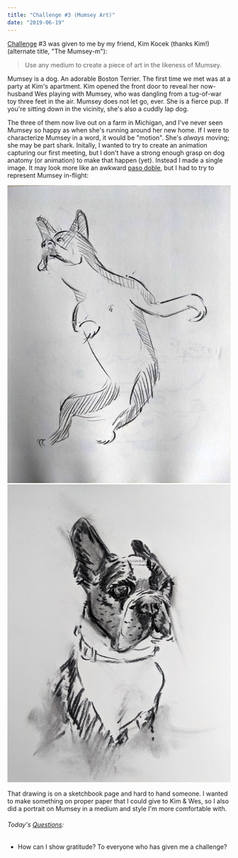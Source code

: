 ```yaml
---
title: "Challenge #3 (Mumsey Art)"
date: "2019-06-19"
---
```


[Challenge](/blog/19/06/challenges/) #3 was given to me by my friend, Kim Kocek (thanks Kim!) (alternate title, "The Mumsey-m"):

> Use any medium to create a piece of art in the likeness of Mumsey.

Mumsey is a dog. An adorable Boston Terrier. The first time we met was at a party at Kim's apartment. Kim opened the front door to reveal her now-husband Wes playing with Mumsey, who was dangling from a tug-of-war toy three feet in the air. Mumsey does not let go, ever. She is a fierce pup. If you're sitting down in the vicinity, she's also a cuddly lap dog.

The three of them now live out on a farm in Michigan, and I've never seen Mumsey so happy as when she's running around her new home. If I were to characterize Mumsey in a word, it would be "motion". She's _always_ moving; she may be part shark. Initally, I wanted to try to create an animation capturing our first meeting, but I don't have a strong enough grasp on dog anatomy (or animation) to make that happen (yet). Instead I made a single image. It may look more like an awkward [paso doble](https://www.youtube.com/watch?v=UUO5WPaIr-s#t=1m54s), but I had to try to represent Mumsey in-flight:

<p class="image-grid"/>

![Mumsey Jumping](./mumsey-1.jpg)
![Mumsey Portrait](./mumsey-2.jpg)

That drawing is on a sketchbook page and hard to hand someone. I wanted to make something on proper paper that I could give to Kim & Wes, so I also did a portrait on Mumsey in a medium and style I'm more comfortable with.

<aside>
  <h6>Today's <a href="/blog/19/06/refining-questions/">Questions</a>:</h6>
  <ul>
    <li>How can I show gratitude? To everyone who has given me a challenge?</li>
  </ul>
</aside>
